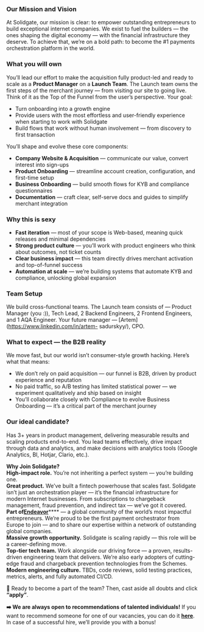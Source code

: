 ### **Our Mission and Vision**

At Solidgate, our mission is clear: to empower outstanding entrepreneurs to
build exceptional internet companies. We exist to fuel the builders — the ones
shaping the digital economy — with the financial infrastructure they deserve.
To achieve that, we’re on a bold path: to become the #1 payments orchestration
platform in the world.

### **What you will own**

You’ll lead our effort to make the acquisition fully product-led and ready to
scale as a **Product Manager** on a **Launch Team**. The Launch team owns the
first steps of the merchant journey — from visiting our site to going live.
Think of it as the Top of the Funnel from the user’s perspective. Your goal:

  * Turn onboarding into a growth engine
  * Provide users with the most effortless and user-friendly experience when starting to work with Solidgate
  * Build flows that work without human involvement — from discovery to first transaction

You’ll shape and evolve these core components:

  * **Company Website & Acquisition** — communicate our value, convert interest into sign-ups
  * **Product Onboarding** — streamline account creation, configuration, and first-time setup
  * **Business Onboarding** — build smooth flows for KYB and compliance questionnaires
  * **Documentation** — craft clear, self-serve docs and guides to simplify merchant integration

### **Why this is sexy**

  * **Fast iteration** — most of your scope is Web-based, meaning quick releases and minimal dependencies
  * **Strong product culture** — you’ll work with product engineers who think about outcomes, not ticket counts
  * **Clear business impact** — this team directly drives merchant activation and top-of-funnel success
  * **Automation at scale** — we’re building systems that automate KYB and compliance, unlocking global expansion

### **Team Setup**

We build cross-functional teams. The Launch team consists of — Product Manager
(you :)), Tech Lead, 2 Backend Engineers, 2 Frontend Engineers, and 1 AQA
Engineer. Your future manager — [Artem](https://www.linkedin.com/in/artem-
sadurskyy/), CPO.

### **What to expect — the B2B reality**

We move fast, but our world isn’t consumer-style growth hacking. Here’s what
that means:

  * We don’t rely on paid acquisition — our funnel is B2B, driven by product experience and reputation
  * No paid traffic, so A/B testing has limited statistical power — we experiment qualitatively and ship based on insight
  * You’ll collaborate closely with Compliance to evolve Business Onboarding — it’s a critical part of the merchant journey

### **Our ideal candidate?**

Has 3+ years in product management, delivering measurable results and scaling
products end-to-end. You lead teams effectively, drive impact through data and
analytics, and make decisions with analytics tools (Google Analytics, BI,
Hotjar, Clario, etc.).  
  
**Why Join Solidgate?**  
**High-impact role.** You’re not inheriting a perfect system — you’re building
one.  
**Great product.** We’ve built a fintech powerhouse that scales fast.
Solidgate isn’t just an orchestration player — it’s the financial
infrastructure for modern Internet businesses. From subscriptions to
chargeback management, fraud prevention, and indirect tax — we’ve got it
covered.  
**Part of**[**Endeavor**](https://endeavor.org/)**** — a global community of
the world’s most impactful entrepreneurs. We’re proud to be the first payment
orchestrator from Europe to join — and to share our expertise within a network
of outstanding global companies.  
**Massive growth opportunity.** Solidgate is scaling rapidly — this role will
be a career-defining move.  
**Top-tier tech team.** Work alongside our driving force — a proven, results-
driven engineering team that delivers. We’re also early adopters of cutting-
edge fraud and chargeback prevention technologies from the Schemes.  
**Modern engineering culture.** TBDs, code reviews, solid testing practices,
metrics, alerts, and fully automated CI/CD.

📩 Ready to become a part of the team? Then, cast aside all doubts and click
**“apply”**.

  
**➡️ We are always open to recommendations of talented individuals!** If you
want to recommend someone for one of our vacancies, you can do it
[**here**](https://form.jotform.com/243584392123356). In case of a successful
hire, we’ll provide you with a bonus!